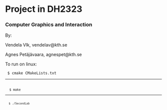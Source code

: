 <h1> Project in DH2323 </h1>
<h3> Computer Graphics and Interaction </h3>

<p> By: </p>
<p> Vendela Vlk, vendelav@kth.se </p>
<p> Agnes Petäjävaara, agnespet@kth.se </p>

<p>To run on linux:</p> 
 <code> $ cmake CMakeLists.txt  <hr>
 <code> $ make <hr>
 <code> $ ./SecondLab  </code>
